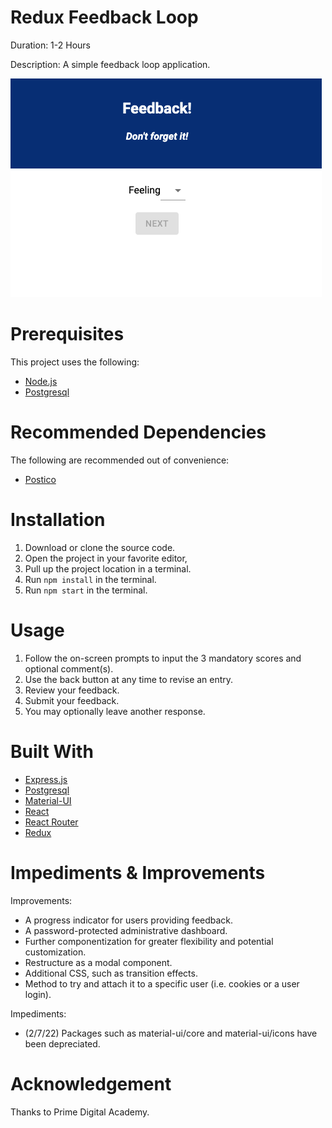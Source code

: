 # Redux Feedback Loop
Duration: 1-2 Hours  
  
Description: A simple feedback loop application.

[![Screenshot of Feedback Loop App](public/images/FeedBackLooper_Wide.png)](#)

# Prerequisites
This project uses the following:
* [Node.js](https://nodejs.org/en/download/)
* [Postgresql](https://www.postgresql.org/download/)

# Recommended Dependencies

The following are recommended out of convenience:
* [Postico](https://eggerapps.at/postico/)

# Installation

1. Download or clone the source code.
2. Open the project in your favorite editor, 
3. Pull up the project location in a terminal.
4. Run `npm install` in the terminal.
5. Run `npm start` in the terminal.

# Usage

1. Follow the on-screen prompts to input the 3 mandatory scores and optional comment(s).
2. Use the back button at any time to revise an entry.
3. Review your feedback.
4. Submit your feedback.
5. You may optionally leave another response.

# Built With

* [Express.js](https://expressjs.com/)
* [Postgresql](https://www.postgresql.org/)
* [Material-UI](https://www.npmjs.com/package/@mui/material)
* [React](https://reactjs.org/)
* [React Router](https://reactrouter.com/)
* [Redux](https://redux.js.org/)

# Impediments & Improvements

Improvements:
* A progress indicator for users providing feedback.
* A password-protected administrative dashboard.
* Further componentization for greater flexibility and potential customization.
* Restructure as a modal component.
* Additional CSS, such as transition effects.
* Method to try and attach it to a specific user (i.e. cookies or a user login).

Impediments:
* (2/7/22) Packages such as material-ui/core and material-ui/icons have been depreciated.

# Acknowledgement
Thanks to Prime Digital Academy.
